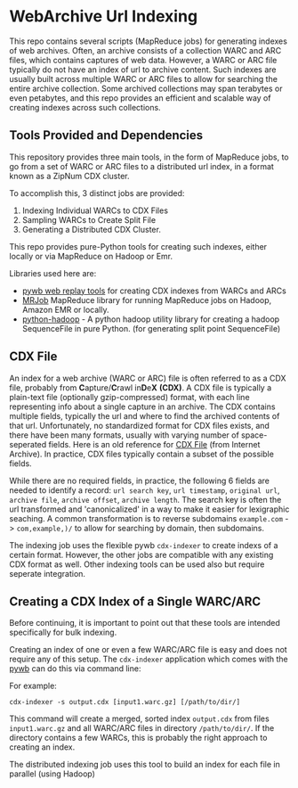 WebArchive Url Indexing
=======================

This repo contains several scripts (MapReduce jobs) for generating indexes of web archives. Often, an archive consists of a collection
WARC and ARC files, which contains captures of web data. However, a WARC or ARC file typically do not have an index
of url to archive content. Such indexes are usually built across multiple WARC or ARC files to allow for searching the
entire archive collection. Some archived collections may span terabytes or even petabytes, and this repo provides an efficient and scalable way of creating indexes across such collections.

Tools Provided and Dependencies
-------------------------------
This repository provides three main tools, in the form of MapReduce jobs, to go from a set of WARC or ARC files to a distributed url index, in a format known as a ZipNum CDX cluster.

To accomplish this, 3 distinct jobs are provided:

1. Indexing Individual WARCs to CDX Files
2. Sampling WARCs to Create Split File
3. Generating a Distributed CDX Cluster.

This repo provides pure-Python tools for creating such indexes, either locally or via MapReduce on Hadoop or Emr.

Libraries used here are:

- [pywb web replay tools](https://github.com/ikreymer/pywb) for creating CDX indexes from WARCs and ARCs
- [MRJob](https://pythonhosted.org/mrjob/) MapReduce library for running MapReduce jobs on Hadoop, Amazon EMR or locally.
- [python-hadoop](https://github.com/matteobertozzi/Hadoop/tree/master/python-hadoop) - A python hadoop utility library for creating a hadoop SequenceFile in pure Python. (for generating split point SequenceFile)


CDX File
--------

An index for a web archive (WARC or ARC) file is often referred to as a CDX file, probably from **C**apture/**C**rawl 
in**D**e**X** **(CDX)**. A CDX file is typically a plain-text file (optionally gzip-compressed) format, with each line
representing info about a single capture in an archive. The CDX contains multiple fields, typically the url and where to
find the archived contents of that url. Unfortunately, no standardized format for CDX files exists, and there have been
many formats, usually with varying number of space-seperated fields. Here is an old reference for [CDX File](https://archive.org/web/researcher/cdx_file_format.php) (from Internet Archive). In practice, CDX files typically contain a subset of the possible fields.

While there are no required fields, in practice, the following 6 fields
are needed to identify a record: `url search key`, `url timestamp`, `original url`, `archive file`, `archive offset`, `archive length`. The search key is often the url transformed and 'canonicalized' in a way to make it easier for lexigraphic seaching.
A common transformation is to reverse subdomains `example.com` -> `com,example,)/` to allow for searching by domain, then subdomains.

The indexing job uses the flexible pywb `cdx-indexer` to create indexs of a certain format. However, the other jobs are compatible with any existing CDX format as well. Other indexing tools can be used also but require seperate integration.

Creating a CDX Index of a Single WARC/ARC
-----------------------------------------

Before continuing, it is important to point out that these tools are intended specifically for bulk indexing.

Creating an index of one or even a few WARC/ARC file is easy and does not require any of this setup. The `cdx-indexer` application which comes with the [pywb](https://github.com/ikreymer/pywb) can do this via command line:

For example:

```
cdx-indexer -s output.cdx [input1.warc.gz] [/path/to/dir/]
```
This command will create a merged, sorted index `output.cdx` from files `input1.warc.gz` and all WARC/ARC files in directory `/path/to/dir/`. If the directory contains a few WARCs, this is probably the right approach to creating an index.

The distributed indexing job uses this tool to build an index for each file in parallel (using Hadoop)



